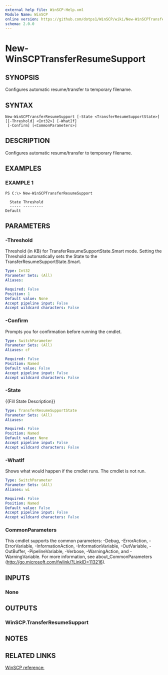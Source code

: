 ```yaml
---
external help file: WinSCP-Help.xml
Module Name: WinSCP
online version: https://github.com/dotps1/WinSCP/wiki/New-WinSCPTransferResumeSupport
schema: 2.0.0
---
```


# New-WinSCPTransferResumeSupport

## SYNOPSIS
Configures automatic resume/transfer to temporary filename.

## SYNTAX

```
New-WinSCPTransferResumeSupport [-State <TransferResumeSupportState>] [[-Threshold] <Int32>] [-WhatIf]
 [-Confirm] [<CommonParameters>]
```

## DESCRIPTION
Configures automatic resume/transfer to temporary filename.

## EXAMPLES

### EXAMPLE 1
```
PS C:\> New-WinSCPTransferResumeSupport

  State Threshold
  ----- ---------
Default
```

## PARAMETERS

### -Threshold
Threshold (in KB) for TransferResumeSupportState.Smart mode.
Setting the Threshold automatically sets the State to the TransferResumeSupportState.Smart.

```yaml
Type: Int32
Parameter Sets: (All)
Aliases:

Required: False
Position: 1
Default value: None
Accept pipeline input: False
Accept wildcard characters: False
```

### -Confirm
Prompts you for confirmation before running the cmdlet.

```yaml
Type: SwitchParameter
Parameter Sets: (All)
Aliases: cf

Required: False
Position: Named
Default value: False
Accept pipeline input: False
Accept wildcard characters: False
```

### -State
{{Fill State Description}}

```yaml
Type: TransferResumeSupportState
Parameter Sets: (All)
Aliases:

Required: False
Position: Named
Default value: None
Accept pipeline input: False
Accept wildcard characters: False
```

### -WhatIf
Shows what would happen if the cmdlet runs.
The cmdlet is not run.

```yaml
Type: SwitchParameter
Parameter Sets: (All)
Aliases: wi

Required: False
Position: Named
Default value: False
Accept pipeline input: False
Accept wildcard characters: False
```

### CommonParameters
This cmdlet supports the common parameters: -Debug, -ErrorAction, -ErrorVariable, -InformationAction, -InformationVariable, -OutVariable, -OutBuffer, -PipelineVariable, -Verbose, -WarningAction, and -WarningVariable.
For more information, see about_CommonParameters (http://go.microsoft.com/fwlink/?LinkID=113216).

## INPUTS

### None

## OUTPUTS

### WinSCP.TransferResumeSupport

## NOTES

## RELATED LINKS

[WinSCP reference:](https://winscp.net/eng/docs/library_transferresumesupport)


